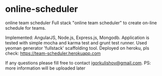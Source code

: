 # online-scheduler
online team scheduler 
Full stack "online team scheduler" to create on-line schedule for teams.

Implemented: AngularJS, Node.js, Express.js, Mongodb.
Application is tested with simple mocha and karma test and grunt test runner.
Used yeoman generator 'fullstack' scaffolding tool.
Deployed on heroku, pls check: https://team-scheduler.herokuapp.com 

If any questions please fill free to contact igorkulishov@gmail.com.
PS: more information will be uploaded later
